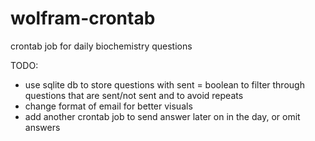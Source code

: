 # wolfram-crontab
crontab job for daily biochemistry questions

TODO: 
- use sqlite db to store questions with sent = boolean to filter through questions that are sent/not sent and to avoid repeats
- change format of email for better visuals 
- add another crontab job to send answer later on in the day, or omit answers
